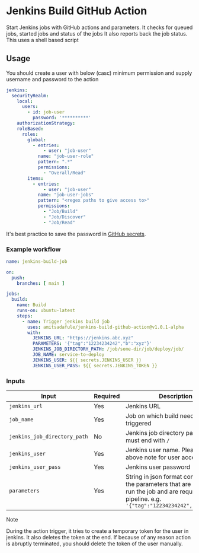 # Jenkins Build GitHub Action

Start Jenkins jobs with GitHub actions and parameters. It checks for queued jobs, started jobs and status of the jobs
It also reports back the job status. This uses a shell based script

## Usage

You should create a user with below (casc) minimum permission and supply username and password to the action

```yaml
jenkins:
  securityRealm:
    local:
      users:
        - id: job-user
          password: '**********'
    authorizationStrategy:
    roleBased:
      roles:
        global:
          - entries:
              - user: "job-user"
            name: "job-user-role"
            pattern: ".*"
            permissions:
              - "Overall/Read"
        items:
          - entries:
              - user: "job-user"
            name: "job-user-jobs"
            pattern: "<regex paths to give access to>"
            permissions:
              - "Job/Build"
              - "Job/Discover"
              - "Job/Read"
```

It's best practice to save the password in [GitHub secrets](https://docs.github.com/en/actions/security-guides/encrypted-secrets).

### Example workflow

```yaml
name: jenkins-build-job

on:
  push:
    branches: [ main ]

jobs:
  build:
    name: Build
    runs-on: ubuntu-latest
    steps:
      - name: Trigger jenkins build job
        uses: amitsadafule/jenkins-build-github-action@v1.0.1-alpha
        with:
          JENKINS_URL: "https://jenkins.abc.xyz"
          PARAMETERS: '{"tag":"12234234242","b":"xyz"}'
          JENKINS_JOB_DIRECTORY_PATH: /job/some-dir/job/deploy/job/
          JOB_NAME: service-to-deploy
          JENKINS_USER: ${{ secrets.JENKINS_USER }}
          JENKINS_USER_PASS: ${{ secrets.JENKINS_TOKEN }}
```

### Inputs

| Input                        | Required | Description                                                                                                                                                    | Default |
|------------------------------|----------|----------------------------------------------------------------------------------------------------------------------------------------------------------------|---------|
| `jenkins_url`                | Yes      | Jenkins URL                                                                                                                                                    |         |
| `job_name`                   | Yes      | Job on which build needs to be triggered                                                                                                                       |         |
| `jenkins_job_directory_path` | No       | Jenkins job directory path. The must end with `/`                                                                                                              | `/job/` |
| `jenkins_user`               | Yes      | Jenkins user name. Please check above note for user accesses                                                                                                   |         |
| `jenkins_user_pass`          | Yes      | Jenkins user password                                                                                                                                          |         |
| `parameters`                 | Yes      | String in json format containing all the parameters that are needed to run the job and are required for the pipeline. e.g. `'{"tag":"12234234242","b":"xyz"}'` |         |

> [!NOTE]
> During the action trigger, it tries to create a temporary token for the user in jenkins. It also deletes the token at the end.
> If because of any reason action is abruptly terminated, you should delete the token of the user manually.
